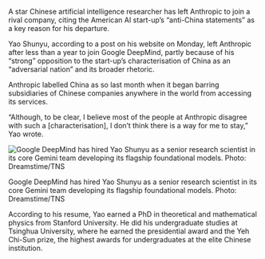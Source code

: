 A star Chinese artificial intelligence researcher has left Anthropic to join a rival company, citing the American AI start-up’s “anti-China statements” as a key reason for his departure.

Yao Shunyu, according to a post on his website on Monday, left Anthropic after less than a year to join Google DeepMind, partly because of his “strong” opposition to the start-up’s characterisation of China as an “adversarial nation” and its broader rhetoric.

Anthropic labelled China as so last month when it began barring subsidiaries of Chinese companies anywhere in the world from accessing its services.

“Although, to be clear, I believe most of the people at Anthropic disagree with such a [characterisation], I don’t think there is a way for me to stay,” Yao wrote.

![Google DeepMind has hired Yao Shunyu as a senior research scientist in its core Gemini team developing its flagship foundational models. Photo: Dreamstime/TNS](https://img.i-scmp.com/cdn-cgi/image/fit=contain,width=1024,format=auto/sites/default/files/d8/images/canvas/2025/10/08/aa0ce0e8-c6af-4062-9002-1b151cb2bd38_5e070834.jpg "Google DeepMind has hired Yao Shunyu as a senior research scientist in its core Gemini team developing its flagship foundational models. Photo: Dreamstime/TNS")

Google DeepMind has hired Yao Shunyu as a senior research scientist in its core Gemini team developing its flagship foundational models. Photo: Dreamstime/TNS

According to his resume, Yao earned a PhD in theoretical and mathematical physics from Stanford University. He did his undergraduate studies at Tsinghua University, where he earned the presidential award and the Yeh Chi-Sun prize, the highest awards for undergraduates at the elite Chinese institution.